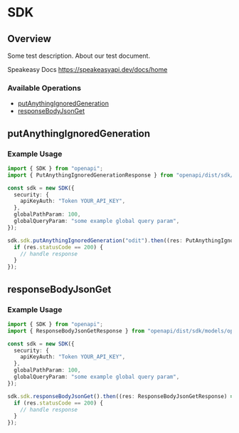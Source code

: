 # SDK

## Overview

Some test description.
About our test document.

Speakeasy Docs
<https://speakeasyapi.dev/docs/home>
### Available Operations

* [putAnythingIgnoredGeneration](#putanythingignoredgeneration)
* [responseBodyJsonGet](#responsebodyjsonget)

## putAnythingIgnoredGeneration

### Example Usage

```typescript
import { SDK } from "openapi";
import { PutAnythingIgnoredGenerationResponse } from "openapi/dist/sdk/models/operations";

const sdk = new SDK({
  security: {
    apiKeyAuth: "Token YOUR_API_KEY",
  },
  globalPathParam: 100,
  globalQueryParam: "some example global query param",
});

sdk.sdk.putAnythingIgnoredGeneration("odit").then((res: PutAnythingIgnoredGenerationResponse) => {
  if (res.statusCode == 200) {
    // handle response
  }
});
```

## responseBodyJsonGet

### Example Usage

```typescript
import { SDK } from "openapi";
import { ResponseBodyJsonGetResponse } from "openapi/dist/sdk/models/operations";

const sdk = new SDK({
  security: {
    apiKeyAuth: "Token YOUR_API_KEY",
  },
  globalPathParam: 100,
  globalQueryParam: "some example global query param",
});

sdk.sdk.responseBodyJsonGet().then((res: ResponseBodyJsonGetResponse) => {
  if (res.statusCode == 200) {
    // handle response
  }
});
```
